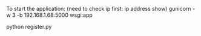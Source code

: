 To start the application: (need to check ip first: ip address show)
gunicorn -w 3 -b 192.168.1.68:5000 wsgi:app

python register.py 